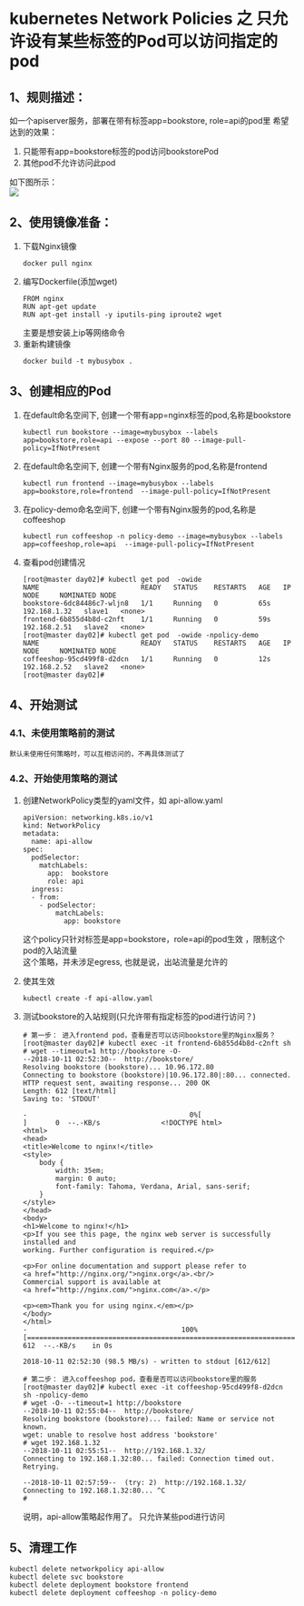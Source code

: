 # kubernetes Network Policies 之 只允许设有某些标签的Pod可以访问指定的pod  
    
## 1、规则描述：  
如一个apiserver服务，部署在带有标签app=bookstore, role=api的pod里 
希望达到的效果：  
1. 只能带有app=bookstore标签的pod访问bookstorePod
2. 其他pod不允许访问此pod

如下图所示：  
![](https://note.youdao.com/yws/public/resource/a431131093aff717feb4fd8bc812c5f5/xmlnote/FCEE75C269E64EFCB68BB5B8A78FE904/20398)   

## 2、使用镜像准备：  
1. 下载Nginx镜像 
    ```
    docker pull nginx
    ```
2. 编写Dockerfile(添加wget) 
    ```
    FROM nginx
    RUN apt-get update 
    RUN apt-get install -y iputils-ping iproute2 wget
    ```  
    主要是想安装上ip等网络命令     
3. 重新构建镜像  
    ```  
    docker build -t mybusybox .  
    ```
## 3、创建相应的Pod  
1. 在default命名空间下, 创建一个带有app=nginx标签的pod,名称是bookstore  
    ```
    kubectl run bookstore --image=mybusybox --labels app=bookstore,role=api --expose --port 80 --image-pull-policy=IfNotPresent
    ```  
2. 在default命名空间下, 创建一个带有Nginx服务的pod,名称是frontend  
    ```
    kubectl run frontend --image=mybusybox --labels app=bookstore,role=frontend  --image-pull-policy=IfNotPresent
    ```  
3. 在policy-demo命名空间下, 创建一个带有Nginx服务的pod,名称是coffeeshop   
    ```
    kubectl run coffeeshop -n policy-demo --image=mybusybox --labels app=coffeeshop,role=api  --image-pull-policy=IfNotPresent
    ```  
4. 查看pod创建情况  
    ```
    [root@master day02]# kubectl get pod  -owide
    NAME                         READY   STATUS    RESTARTS   AGE   IP             NODE     NOMINATED NODE
    bookstore-6dc84486c7-wljn8   1/1     Running   0          65s   192.168.1.32   slave1   <none>
    frontend-6b855d4b8d-c2nft    1/1     Running   0          59s   192.168.2.51   slave2   <none>
    [root@master day02]# kubectl get pod  -owide -npolicy-demo
    NAME                         READY   STATUS    RESTARTS   AGE   IP             NODE     NOMINATED NODE
    coffeeshop-95cd499f8-d2dcn   1/1     Running   0          12s   192.168.2.52   slave2   <none>
    [root@master day02]# 

    ```


## 4、开始测试  
### 4.1、未使用策略前的测试  
    默认未使用任何策略时，可以互相访问的，不再具体测试了
### 4.2、开始使用策略的测试  
1. 创建NetworkPolicy类型的yaml文件，如 api-allow.yaml 
    ```
    apiVersion: networking.k8s.io/v1
    kind: NetworkPolicy
    metadata: 
      name: api-allow
    spec: 
      podSelector: 
        matchLabels: 
          app:  bookstore
          role: api
      ingress:  
      - from: 
        - podSelector: 
            matchLabels: 
              app: bookstore
    ```  
    这个policy只针对标签是app=bookstore，role=api的pod生效 ，限制这个pod的入站流量  
    这个策略，并未涉足egress, 也就是说，出站流量是允许的  

2. 使其生效  
    ```
    kubectl create -f api-allow.yaml 
    ```
3. 测试bookstore的入站规则(只允许带有指定标签的pod进行访问？)
    ```
    # 第一步： 进入frontend pod，查看是否可以访问bookstore里的Nginx服务？ 
    [root@master day02]# kubectl exec -it frontend-6b855d4b8d-c2nft sh
    # wget --timeout=1 http://bookstore -O-
    --2018-10-11 02:52:30--  http://bookstore/
    Resolving bookstore (bookstore)... 10.96.172.80
    Connecting to bookstore (bookstore)|10.96.172.80|:80... connected.
    HTTP request sent, awaiting response... 200 OK
    Length: 612 [text/html]
    Saving to: 'STDOUT'

    -                                        0%[                                                                           ]       0  --.-KB/s               <!DOCTYPE html>
    <html>
    <head>
    <title>Welcome to nginx!</title>
    <style>
        body {
            width: 35em;
            margin: 0 auto;
            font-family: Tahoma, Verdana, Arial, sans-serif;
        }
    </style>
    </head>
    <body>
    <h1>Welcome to nginx!</h1>
    <p>If you see this page, the nginx web server is successfully installed and
    working. Further configuration is required.</p>

    <p>For online documentation and support please refer to
    <a href="http://nginx.org/">nginx.org</a>.<br/>
    Commercial support is available at
    <a href="http://nginx.com/">nginx.com</a>.</p>

    <p><em>Thank you for using nginx.</em></p>
    </body>
    </html>
    -                                      100%[==========================================================================>]     612  --.-KB/s    in 0s      

    2018-10-11 02:52:30 (98.5 MB/s) - written to stdout [612/612]

    # 第二步： 进入coffeeshop pod，查看是否可以访问bookstore里的服务  
    [root@master day02]# kubectl exec -it coffeeshop-95cd499f8-d2dcn  sh -npolicy-demo
    # wget -O- --timeout=1 http://bookstore 
    --2018-10-11 02:55:04--  http://bookstore/
    Resolving bookstore (bookstore)... failed: Name or service not known.
    wget: unable to resolve host address 'bookstore'
    # wget 192.168.1.32
    --2018-10-11 02:55:51--  http://192.168.1.32/
    Connecting to 192.168.1.32:80... failed: Connection timed out.
    Retrying.

    --2018-10-11 02:57:59--  (try: 2)  http://192.168.1.32/
    Connecting to 192.168.1.32:80... ^C
    # 

    ```
    说明，api-allow策略起作用了。 只允许某些pod进行访问  

## 5、清理工作  
    kubectl delete networkpolicy api-allow
    kubectl delete svc bookstore
    kubectl delete deployment bookstore frontend
    kubectl delete deployment coffeeshop -n policy-demo 








